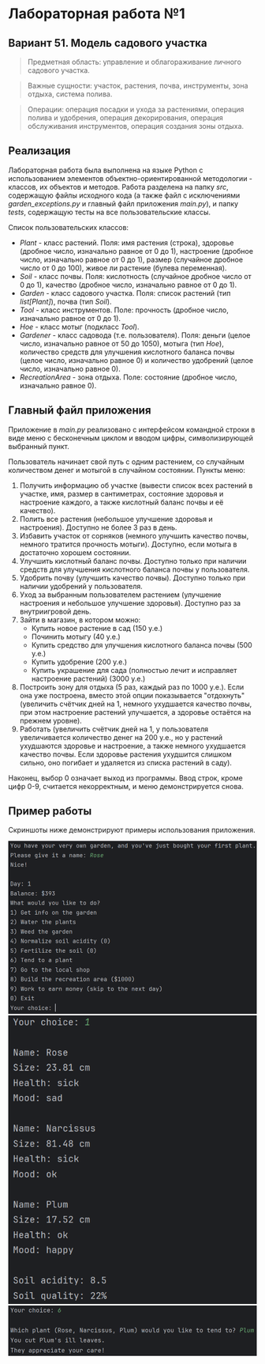 # Лабораторная работа №1
## Вариант 51. Модель садового участка
> Предметная область: управление и облагораживание личного садового участка.

> Важные сущности: участок, растения, почва, инструменты, зона отдыха, система полива.

> Операции: операция посадки и ухода за растениями, операция полива и удобрения, операция декорирования, операция обслуживания инструментов, операция создания зоны отдыха.


## Реализация
Лабораторная работа была выполнена на языке Python с использованием элементов объектно-ориентированной методологии - классов, их объектов и методов.
Работа разделена на папку _src_, содержащую файлы исходного кода (а также файл с исключениями _garden_exceptions.py_ и главный файл приложения _main.py_), и папку _tests_, содержащую тесты на все пользовательские классы. 

Список пользовательских классов:
* _Plant_ - класс растений. Поля: имя растения (строка), здоровье (дробное число, изначально равное от 0 до 1), настроение (дробное число, изначально равное от 0 до 1), размер (случайное дробное число от 0 до 100), живое ли растение (булева переменная).
* _Soil_ - класс почвы. Поля: кислотность (случайное дробное число от 0 до 1), качество (дробное число, изначально равное от 0 до 1).
* _Garden_ - класс садового участка. Поля: список растений (тип _list\[Plant\]_), почва (тип _Soil_).
* _Tool_ - класс инструментов. Поле: прочность (дробное число, изначально равное от 0 до 1).
* _Hoe_ - класс мотыг (подкласс _Tool_).
* _Gardener_ - класс садовода (т.е. пользователя). Поля: деньги (целое число, изначально равное от 50 до 1050), мотыга (тип _Hoe_), количество средств для улучшения кислотного баланса почвы (целое число, изначально равное 0) и количество удобрений (целое число, изначально равное 0).
* _RecreationArea_ - зона отдыха. Поле: состояние (дробное число, изначально равное 0).

## Главный файл приложения

Приложение в _main.py_ реализовано с интерфейсом командной строки в виде меню с бесконечным циклом и вводом цифры, символизирующей выбранный пункт.

Пользователь начинает свой путь с одним растением, со случайным количеством денег и мотыгой в случайном состоянии.
Пункты меню:
1. Получить информацию об участке (вывести список всех растений в участке, имя, размер в сантиметрах, состояние здоровья и настроение каждого, а также кислотный баланс почвы и её качество).
2. Полить все растения (небольшое улучшение здоровья и настроения). Доступно не более 3 раз в день.
3. Избавить участок от сорняков (немного улучшить качество почвы, немного тратится прочность мотыги). Доступно, если мотыга в достаточно хорошем состоянии.
4. Улучшить кислотный баланс почвы. Доступно только при наличии средств для улучшения кислотного баланса почвы у пользователя.
5. Удобрить почву (улучшить качество почвы). Доступно только при наличии удобрений у пользователя.
6. Уход за выбранным пользователем растением (улучшение настроения и небольшое улучшение здоровья). Доступно раз за внутриигровой день.
7. Зайти в магазин, в котором можно:
   * Купить новое растение в сад (150 у.е.)
   * Починить мотыгу (40 у.е.)
   * Купить средство для улучшения кислотного баланса почвы (500 у.е.)
   * Купить удобрение (200 у.е.)
   * Купить украшение для сада (полностью лечит и исправляет настроение растений) (3000 у.е.)
8. Построить зону для отдыха (5 раз, каждый раз по 1000 у.е.). Если она уже построена, вместо этой опции показывается "отдохнуть" (увеличить счётчик дней на 1, немного ухудшается качество почвы, при этом настроение растений улучшается, а здоровье остаётся на прежнем уровне).
9. Работать (увеличить счётчик дней на 1, у пользователя увеличивается количество денег на 200 у.е., но у растений ухудшаются здоровье и настроение, а также немного ухудшается качество почвы. Если здоровье растения ухудшится слишком сильно, оно погибает и удаляется из списка растений в саду).

Наконец, выбор 0 означает выход из программы. Ввод строк, кроме цифр 0-9, считается некорректным, и меню демонстрируется снова.

## Пример работы
Скриншоты ниже демонстрируют примеры использования приложения.

![Screenshot 1](scr1.png)
![Screenshot 2](scr2.png)
![Screenshot 3](scr3.png)
